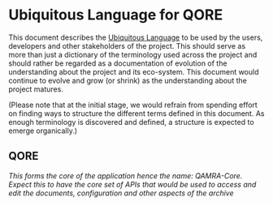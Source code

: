 # Ubiquitous Language for QORE

This document describes the [Ubiquitous Language](https://martinfowler.com/bliki/UbiquitousLanguage.html) to be used by the users, developers and other stakeholders of the project. This should serve as more than just a dictionary of the terminology used across the project and should rather be regarded as a documentation of evolution of the understanding about the project and its eco-system. This document would continue to evolve and grow (or shrink) as the understanding about the project matures.

(Please note that at the initial stage, we would refrain from spending effort on finding ways to structure the different terms defined in this document. As enough terminology is discovered and defined, a structure is expected to emerge organically.)

## QORE
*This forms the core of the application hence the name: QAMRA-Core. Expect this to have the core set of APIs that would be used to access and edit the documents, configuration and other aspects of the archive*